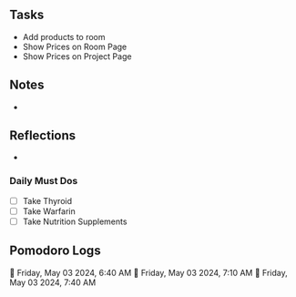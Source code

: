 ## Tasks

-  Add products to room
- Show Prices on Room Page
- Show Prices on Project Page

## Notes

- 

## Reflections

- 

### Daily Must Dos

- [ ] Take Thyroid
- [ ] Take Warfarin
- [ ] Take Nutrition Supplements

## Pomodoro Logs


🍅 Friday, May 03 2024, 6:40 AM
🍅 Friday, May 03 2024, 7:10 AM
🍅 Friday, May 03 2024, 7:40 AM